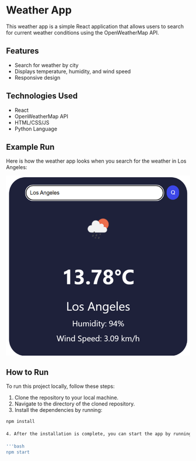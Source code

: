 # Weather App

This weather app is a simple React application that allows users to search for current weather conditions using the OpenWeatherMap API.

## Features

- Search for weather by city
- Displays temperature, humidity, and wind speed
- Responsive design

## Technologies Used

- React
- OpenWeatherMap API
- HTML/CSS/JS
- Python Language

## Example Run

Here is how the weather app looks when you search for the weather in Los Angeles:

![Weather App Example Run](src/test.png)

## How to Run

To run this project locally, follow these steps:

1. Clone the repository to your local machine.
2. Navigate to the directory of the cloned repository.
3. Install the dependencies by running:

```bash
npm install

4. After the installation is complete, you can start the app by running:

'''bash
npm start
